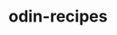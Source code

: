 # odin-recipes
<!-- This is my website project from the Odin Course -->
<!-- This is from the the 'Foundations' module on Odin Projects in the 'Full Stack JavaScript' learning path.

Start date: 4/9/2025 -->
